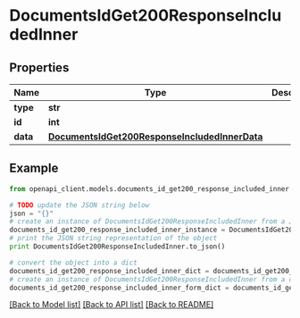 # DocumentsIdGet200ResponseIncludedInner


## Properties
Name | Type | Description | Notes
------------ | ------------- | ------------- | -------------
**type** | **str** |  | [optional] 
**id** | **int** |  | [optional] 
**data** | [**DocumentsIdGet200ResponseIncludedInnerData**](DocumentsIdGet200ResponseIncludedInnerData.md) |  | [optional] 

## Example

```python
from openapi_client.models.documents_id_get200_response_included_inner import DocumentsIdGet200ResponseIncludedInner

# TODO update the JSON string below
json = "{}"
# create an instance of DocumentsIdGet200ResponseIncludedInner from a JSON string
documents_id_get200_response_included_inner_instance = DocumentsIdGet200ResponseIncludedInner.from_json(json)
# print the JSON string representation of the object
print DocumentsIdGet200ResponseIncludedInner.to_json()

# convert the object into a dict
documents_id_get200_response_included_inner_dict = documents_id_get200_response_included_inner_instance.to_dict()
# create an instance of DocumentsIdGet200ResponseIncludedInner from a dict
documents_id_get200_response_included_inner_form_dict = documents_id_get200_response_included_inner.from_dict(documents_id_get200_response_included_inner_dict)
```
[[Back to Model list]](../README.md#documentation-for-models) [[Back to API list]](../README.md#documentation-for-api-endpoints) [[Back to README]](../README.md)


